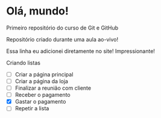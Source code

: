 # Olá, mundo!
 Primeiro repositório do curso de Git e GitHub

Repositório criado durante uma aula ao-vivo!

Essa linha eu adicionei diretamente no site! Impressionante!

Criando listas
- [ ] Criar a página principal
- [ ] Criar a página da loja
- [ ] Finalizar a reunião com cliente
- [ ] Receber o pagamento
- [x] Gastar o pagamento
- [ ] Repetir a lista
